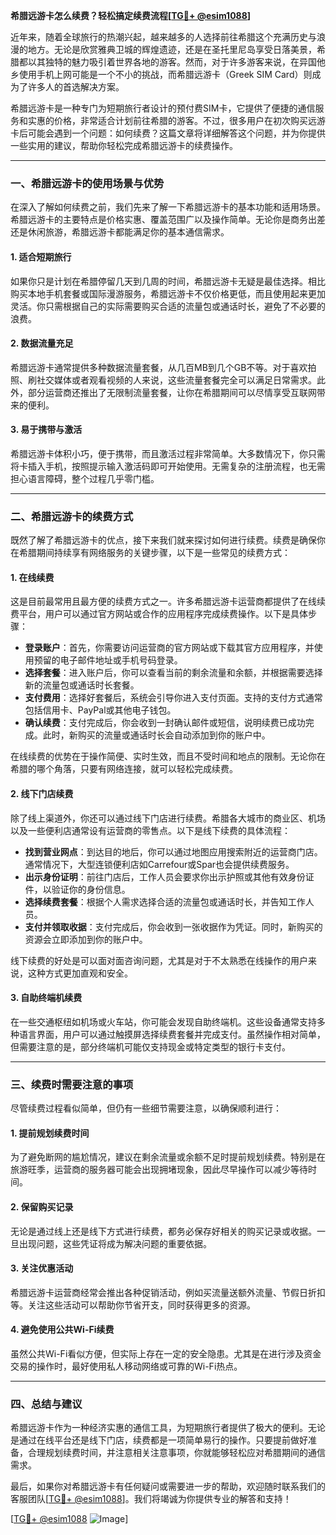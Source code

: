 **希腊远游卡怎么续费？轻松搞定续费流程[[TG💪+ @esim1088](https://t.me/s/esim1088)]**

近年来，随着全球旅行的热潮兴起，越来越多的人选择前往希腊这个充满历史与浪漫的地方。无论是欣赏雅典卫城的辉煌遗迹，还是在圣托里尼岛享受日落美景，希腊都以其独特的魅力吸引着世界各地的游客。然而，对于许多游客来说，在异国他乡使用手机上网可能是一个不小的挑战，而希腊远游卡（Greek SIM Card）则成为了许多人的首选解决方案。

希腊远游卡是一种专门为短期旅行者设计的预付费SIM卡，它提供了便捷的通信服务和实惠的价格，非常适合计划前往希腊的游客。不过，很多用户在初次购买远游卡后可能会遇到一个问题：如何续费？这篇文章将详细解答这个问题，并为你提供一些实用的建议，帮助你轻松完成希腊远游卡的续费操作。

---

### **一、希腊远游卡的使用场景与优势**

在深入了解如何续费之前，我们先来了解一下希腊远游卡的基本功能和适用场景。希腊远游卡的主要特点是价格实惠、覆盖范围广以及操作简单。无论你是商务出差还是休闲旅游，希腊远游卡都能满足你的基本通信需求。

#### **1. 适合短期旅行**
如果你只是计划在希腊停留几天到几周的时间，希腊远游卡无疑是最佳选择。相比购买本地手机套餐或国际漫游服务，希腊远游卡不仅价格更低，而且使用起来更加灵活。你只需根据自己的实际需要购买合适的流量包或通话时长，避免了不必要的浪费。

#### **2. 数据流量充足**
希腊远游卡通常提供多种数据流量套餐，从几百MB到几个GB不等。对于喜欢拍照、刷社交媒体或者观看视频的人来说，这些流量套餐完全可以满足日常需求。此外，部分运营商还推出了无限制流量套餐，让你在希腊期间可以尽情享受互联网带来的便利。

#### **3. 易于携带与激活**
希腊远游卡体积小巧，便于携带，而且激活过程非常简单。大多数情况下，你只需将卡插入手机，按照提示输入激活码即可开始使用。无需复杂的注册流程，也无需担心语言障碍，整个过程几乎零门槛。

---

### **二、希腊远游卡的续费方式**

既然了解了希腊远游卡的优点，接下来我们就来探讨如何进行续费。续费是确保你在希腊期间持续享有网络服务的关键步骤，以下是一些常见的续费方式：

#### **1. 在线续费**
这是目前最常用且最方便的续费方式之一。许多希腊远游卡运营商都提供了在线续费平台，用户可以通过官方网站或合作的应用程序完成续费操作。以下是具体步骤：

- **登录账户**：首先，你需要访问运营商的官方网站或下载其官方应用程序，并使用预留的电子邮件地址或手机号码登录。
- **选择套餐**：进入账户后，你可以查看当前的剩余流量和余额，并根据需要选择新的流量包或通话时长套餐。
- **支付费用**：选择好套餐后，系统会引导你进入支付页面。支持的支付方式通常包括信用卡、PayPal或其他电子钱包。
- **确认续费**：支付完成后，你会收到一封确认邮件或短信，说明续费已成功完成。此时，新购买的流量或通话时长会自动添加到你的账户中。

在线续费的优势在于操作简便、实时生效，而且不受时间和地点的限制。无论你在希腊的哪个角落，只要有网络连接，就可以轻松完成续费。

#### **2. 线下门店续费**
除了线上渠道外，你还可以通过线下门店进行续费。希腊各大城市的商业区、机场以及一些便利店通常设有运营商的零售点。以下是线下续费的具体流程：

- **找到营业网点**：到达目的地后，你可以通过地图应用搜索附近的运营商门店。通常情况下，大型连锁便利店如Carrefour或Spar也会提供续费服务。
- **出示身份证明**：前往门店后，工作人员会要求你出示护照或其他有效身份证件，以验证你的身份信息。
- **选择续费套餐**：根据个人需求选择合适的流量包或通话时长，并告知工作人员。
- **支付并领取收据**：支付完成后，你会收到一张收据作为凭证。同时，新购买的资源会立即添加到你的账户中。

线下续费的好处是可以面对面咨询问题，尤其是对于不太熟悉在线操作的用户来说，这种方式更加直观和安全。

#### **3. 自助终端机续费**
在一些交通枢纽如机场或火车站，你可能会发现自助终端机。这些设备通常支持多种语言界面，用户可以通过触摸屏选择续费套餐并完成支付。虽然操作相对简单，但需要注意的是，部分终端机可能仅支持现金或特定类型的银行卡支付。

---

### **三、续费时需要注意的事项**

尽管续费过程看似简单，但仍有一些细节需要注意，以确保顺利进行：

#### **1. 提前规划续费时间**
为了避免断网的尴尬情况，建议在剩余流量或余额不足时提前规划续费。特别是在旅游旺季，运营商的服务器可能会出现拥堵现象，因此尽早操作可以减少等待时间。

#### **2. 保留购买记录**
无论是通过线上还是线下方式进行续费，都务必保存好相关的购买记录或收据。一旦出现问题，这些凭证将成为解决问题的重要依据。

#### **3. 关注优惠活动**
希腊远游卡运营商经常会推出各种促销活动，例如买流量送额外流量、节假日折扣等。关注这些活动可以帮助你节省开支，同时获得更多的资源。

#### **4. 避免使用公共Wi-Fi续费**
虽然公共Wi-Fi看似方便，但实际上存在一定的安全隐患。尤其是在进行涉及资金交易的操作时，最好使用私人移动网络或可靠的Wi-Fi热点。

---

### **四、总结与建议**

希腊远游卡作为一种经济实惠的通信工具，为短期旅行者提供了极大的便利。无论是通过在线平台还是线下门店，续费都是一项简单易行的操作。只要提前做好准备，合理规划续费时间，并注意相关注意事项，你就能够轻松应对希腊期间的通信需求。

最后，如果你对希腊远游卡有任何疑问或需要进一步的帮助，欢迎随时联系我们的客服团队[[TG💪+ @esim1088](https://t.me/s/esim1088)]。我们将竭诚为你提供专业的解答和支持！

[[TG💪+ @esim1088](https://t.me/s/esim1088) ![Image](https://i.postimg.cc/4NQfJmqS/Snipaste-2025-05-13-00-14-12.png)]
